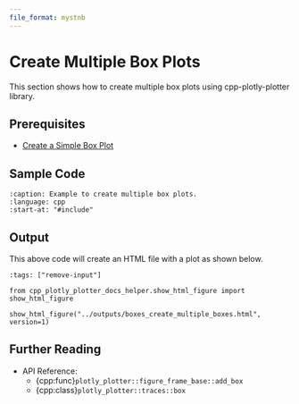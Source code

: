 ```yaml
---
file_format: mystnb
---
```


# Create Multiple Box Plots

This section shows how to create multiple box plots using cpp-plotly-plotter library.

## Prerequisites

- [Create a Simple Box Plot](create_simple_box.md)

## Sample Code

```{literalinclude} /../../../examples/boxes/create_multiple_boxes.cpp
:caption: Example to create multiple box plots.
:language: cpp
:start-at: "#include"
```

## Output

This above code will create an HTML file with a plot as shown below.

```{code-cell}
:tags: ["remove-input"]

from cpp_plotly_plotter_docs_helper.show_html_figure import show_html_figure

show_html_figure("../outputs/boxes_create_multiple_boxes.html", version=1)
```

## Further Reading

- API Reference:
  - {cpp:func}`plotly_plotter::figure_frame_base::add_box`
  - {cpp:class}`plotly_plotter::traces::box`
